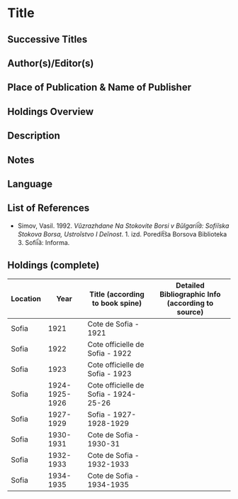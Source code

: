 # Title

## Successive Titles

## Author(s)/Editor(s)

## Place of Publication & Name of Publisher

## Holdings Overview

## Description

## Notes

## Language

## List of References
* Simov, Vasil. 1992. *Vŭzrazhdane Na Stokovite Borsi v Bŭlgarii︠a︡: Sofiĭska Stokova Borsa, Ustroĭstvo I Deĭnost*. 1. izd. Poredit︠s︡a Borsova Biblioteka 3. Sofii︠a︡: Informa.

## Holdings (complete)
| Location | Year           | Title (according to book spine)       | Detailed Bibliographic Info (according to source) |
|----------|----------------|---------------------------------------|---------------------------------------------------|
| Sofia    | 1921           | Cote de Sofia - 1921                  |                                                   |
| Sofia    | 1922           | Cote officielle de Sofia - 1922       |                                                   |
| Sofia    | 1923           | Cote officielle de Sofia - 1923       |                                                   |
| Sofia    | 1924-1925-1926 | Cote officielle de Sofia - 1924-25-26 |                                                   |
| Sofia    | 1927-1929      | Sofia - 1927-1928-1929                |                                                   |
| Sofia    | 1930-1931      | Cote de Sofia - 1930-31               |                                                   |
| Sofia    | 1932-1933      | Cote de Sofia - 1932-1933             |                                                   |
| Sofia    | 1934-1935      | Cote de Sofia - 1934-1935             |                                                   |
